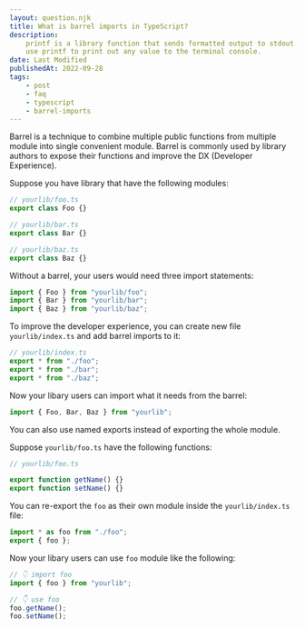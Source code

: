 ```yaml
---
layout: question.njk
title: What is barrel imports in TypeScript?
description:
    printf is a library function that sends formatted output to stdout. You can
    use printf to print out any value to the terminal console.
date: Last Modified
publishedAt: 2022-09-28
tags:
    - post
    - faq
    - typescript
    - barrel-imports
---
```


Barrel is a technique to combine multiple public functions from multiple module
into single convenient module. Barrel is commonly used by library authors to
expose their functions and improve the DX (Developer Experience).

Suppose you have library that have the following modules:

```typescript
// yourlib/foo.ts
export class Foo {}

// yourlib/bar.ts
export class Bar {}

// yourlib/baz.ts
export class Baz {}
```

Without a barrel, your users would need three import statements:

```typescript
import { Foo } from "yourlib/foo";
import { Bar } from "yourlib/bar";
import { Baz } from "yourlib/baz";
```

To improve the developer experience, you can create new file `yourlib/index.ts`
and add barrel imports to it:

```typescript
// yourlib/index.ts
export * from "./foo";
export * from "./bar";
export * from "./baz";
```

Now your libary users can import what it needs from the barrel:

```typescript
import { Foo, Bar, Baz } from "yourlib";
```

You can also use named exports instead of exporting the whole module.

Suppose `yourlib/foo.ts` have the following functions:

```typescript
// yourlib/foo.ts

export function getName() {}
export function setName() {}
```

You can re-export the `foo` as their own module inside the `yourlib/index.ts`
file:

```typescript
import * as foo from "./foo";
export { foo };
```

Now your libary users can use `foo` module like the following:

```typescript
// 👇 import foo
import { foo } from "yourlib";

// 👇 use foo
foo.getName();
foo.setName();
```
